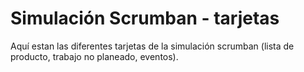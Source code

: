 # Simulación Scrumban - tarjetas
Aquí estan las diferentes tarjetas de la simulación scrumban (lista de producto, trabajo no planeado, eventos).
